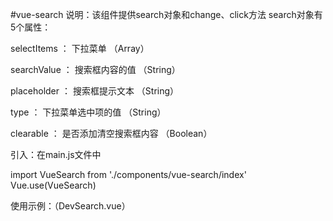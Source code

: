 #vue-search
说明：该组件提供search对象和change、click方法
search对象有5个属性：

selectItems	 ：  下拉菜单	              （Array） 

searchValue	 ：  搜索框内容的值	         （String）

placeholder	  ： 搜索框提示文本	        （String） 

type	      ：   下拉菜单选中项的值	    （String） 

clearable	   ：  是否添加清空搜索框内容	（Boolean） 


引入：在main.js文件中

import VueSearch from './components/vue-search/index'
Vue.use(VueSearch)


使用示例：（DevSearch.vue）
